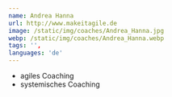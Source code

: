 ```yaml
---
name: Andrea Hanna
url: http://www.makeitagile.de
image: /static/img/coaches/Andrea_Hanna.jpg
webp: /static/img/coaches/Andrea_Hanna.webp
tags: '',
languages: 'de'
---
```


<ul><li>agiles Coaching</li><li>systemisches Coaching</li></ul>